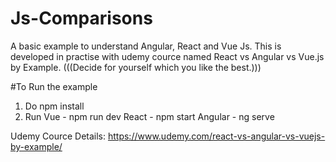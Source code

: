 # Js-Comparisons
A basic example to understand Angular, React and Vue Js. This is developed in practise with udemy cource named React vs Angular vs Vue.js by Example. (((Decide for yourself which you like the best.)))


#To Run the example
1) Do npm install
2) Run
  Vue - npm run dev
  React - npm start
  Angular - ng serve
  
  

  
Udemy Cource Details: https://www.udemy.com/react-vs-angular-vs-vuejs-by-example/  
  
